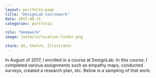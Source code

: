 ```yaml
---
layout: portfolio-page
title: "DesignLab Coursework"
date: 2017-06-15
categories: portfolio

role: "Homework"
image: lastmile/location-finder.png

stack: UX, Sketch, Illustrator
---
```


In August of 2017, I enrolled in a course at DesignLab. In this course, I completed various assignments such as empathy maps, conducted surveys, created a research plan, etc. Below is a sampling of that work.
